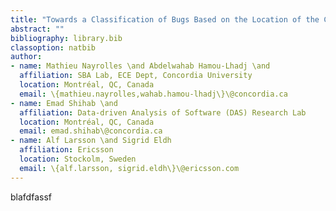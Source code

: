 ```yaml
---
title: "Towards a Classification of Bugs Based on the Location of the Corrections: An Empirical Study"
abstract: ""
bibliography: library.bib
classoption: natbib
author: 
- name: Mathieu Nayrolles \and Abdelwahab Hamou-Lhadj \and
  affiliation: SBA Lab, ECE Dept, Concordia University
  location: Montréal, QC, Canada
  email: \{mathieu.nayrolles,wahab.hamou-lhadj\}\@concordia.ca
- name: Emad Shihab \and
  affiliation: Data-driven Analysis of Software (DAS) Research Lab
  location: Montréal, QC, Canada
  email: emad.shihab\@concordia.ca
- name: Alf	Larsson \and Sigrid Eldh
  affiliation: Ericsson
  location: Stockolm, Sweden
  email: \{alf.larsson, sigrid.eldh\}\@ericsson.com
---
```


blafdfassf